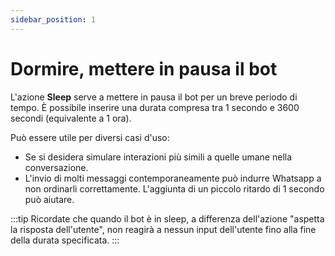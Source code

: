 ```yaml
---
sidebar_position: 1
---
```


# Dormire, mettere in pausa il bot

L'azione **Sleep** serve a mettere in pausa il bot per un breve periodo di tempo. È possibile inserire una durata compresa tra 1 secondo e 3600 secondi (equivalente a 1 ora).

Può essere utile per diversi casi d'uso:

- Se si desidera simulare interazioni più simili a quelle umane nella conversazione.
- L'invio di molti messaggi contemporaneamente può indurre Whatsapp a non ordinarli correttamente. L'aggiunta di un piccolo ritardo di 1 secondo può aiutare.

:::tip
Ricordate che quando il bot è in sleep, a differenza dell'azione "aspetta la risposta dell'utente", non reagirà a nessun input dell'utente fino alla fine della durata specificata.
:::
